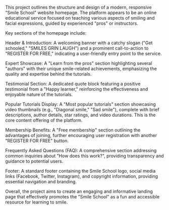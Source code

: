 This project outlines the structure and design of a modern, responsive "Smile School" website homepage. The platform appears to be an online educational service focused on teaching various aspects of smiling and facial expressions, guided by experienced "pros" or instructors.

Key sections of the homepage include:

Header & Introduction: A welcoming banner with a catchy slogan ("Get schooled," "SMILES GRIN LAUGH") and a prominent call-to-action to "REGISTER FOR FREE," indicating a user-friendly entry point to the service.

Expert Showcase: A "Learn from the pros" section highlighting several "authors" with their unique smile-related achievements, emphasizing the quality and expertise behind the tutorials.

Testimonial Section: A dedicated quote block featuring a positive testimonial from a "Happy learner," reinforcing the effectiveness and enjoyable nature of the tutorials.

Popular Tutorials Display: A "Most popular tutorials" section showcasing video thumbnails (e.g., "Diagonal smile," "Sad smile"), complete with brief descriptions, author details, star ratings, and video durations. This is the core content offering of the platform.

Membership Benefits: A "Free membership" section outlining the advantages of joining, further encouraging user registration with another "REGISTER FOR FREE" button.

Frequently Asked Questions (FAQ): A comprehensive section addressing common inquiries about "How does this work?", providing transparency and guidance to potential users.

Footer: A standard footer containing the Smile School logo, social media links (Facebook, Twitter, Instagram), and copyright information, providing essential navigation and branding.

Overall, the project aims to create an engaging and informative landing page that effectively promotes the "Smile School" as a fun and accessible resource for learning to smile.
